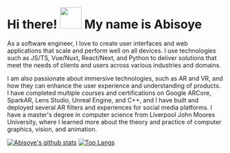 # Hi there! <img src="https://raw.githubusercontent.com/MartinHeinz/MartinHeinz/master/wave.gif" width="50px"> My name is Abisoye 

As a software engineer, I love to create user interfaces and web applications that scale and perform well on all devices. I use technologies such as JS/TS, Vue/Nuxt, React/Next, and Python to deliver solutions that meet the needs of clients and users across various industries and domains.

I am also passionate about immersive technologies, such as AR and VR, and how they can enhance the user experience and understanding of products. I have completed multiple courses and certifications on Google ARCore, SparkAR, Lens Studio, Unreal Engine, and C++, and I have built and deployed several AR filters and experiences for social media platforms. I have a master's degree in computer science from Liverpool John Moores University, where I learned more about the theory and practice of computer graphics, vision, and animation.

[![Abisoye's github stats](https://github-readme-stats.vercel.app/api/?username=AbisoyeAlli&show_icons=true&theme=radical)](https://github.com/AbisoyeAlli/github-readme-stats)
[![Top Langs](https://github-readme-stats.vercel.app/api/top-langs/?username=AbisoyeAlli&layout=compact&theme=dark)](https://github.com/AbisoyeAlli/github-readme-stats)

